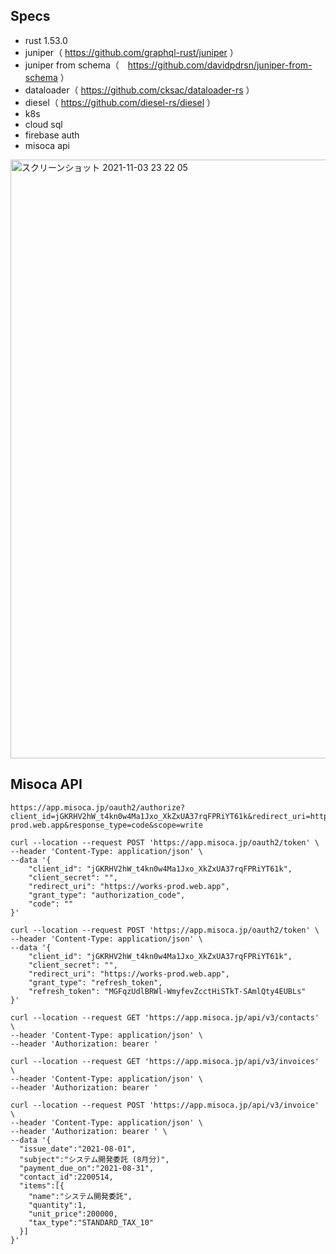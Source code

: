## Specs
- rust 1.53.0
- juniper（ https://github.com/graphql-rust/juniper ）
- juniper from schema（　https://github.com/davidpdrsn/juniper-from-schema ）
- dataloader（ https://github.com/cksac/dataloader-rs ）
- diesel（ https://github.com/diesel-rs/diesel ）
- k8s
- cloud sql
- firebase auth
- misoca api

<img width="958" alt="スクリーンショット 2021-11-03 23 22 05" src="https://user-images.githubusercontent.com/2268288/140078577-5a01f6b1-5564-44fd-a964-cb729855b546.png">

## Misoca API

```
https://app.misoca.jp/oauth2/authorize?client_id=jGKRHV2hW_t4kn0w4Ma1Jxo_XkZxUA37rqFPRiYT61k&redirect_uri=https://works-prod.web.app&response_type=code&scope=write

curl --location --request POST 'https://app.misoca.jp/oauth2/token' \
--header 'Content-Type: application/json' \
--data '{
    "client_id": "jGKRHV2hW_t4kn0w4Ma1Jxo_XkZxUA37rqFPRiYT61k",
    "client_secret": "",
    "redirect_uri": "https://works-prod.web.app",
    "grant_type": "authorization_code",
    "code": ""
}'

curl --location --request POST 'https://app.misoca.jp/oauth2/token' \
--header 'Content-Type: application/json' \
--data '{
    "client_id": "jGKRHV2hW_t4kn0w4Ma1Jxo_XkZxUA37rqFPRiYT61k",
    "client_secret": "",
    "redirect_uri": "https://works-prod.web.app",
    "grant_type": "refresh_token",
    "refresh_token": "MGFqzUdlBRWl-WmyfevZcctHiSTkT-SAmlQty4EUBLs"
}'

curl --location --request GET 'https://app.misoca.jp/api/v3/contacts' \
--header 'Content-Type: application/json' \
--header 'Authorization: bearer '

curl --location --request GET 'https://app.misoca.jp/api/v3/invoices' \
--header 'Content-Type: application/json' \
--header 'Authorization: bearer '

curl --location --request POST 'https://app.misoca.jp/api/v3/invoice' \
--header 'Content-Type: application/json' \
--header 'Authorization: bearer ' \
--data '{
  "issue_date":"2021-08-01",
  "subject":"システム開発委託 (8月分)",
  "payment_due_on":"2021-08-31",
  "contact_id":2200514,
  "items":[{
    "name":"システム開発委託",
    "quantity":1,
    "unit_price":200000,
    "tax_type":"STANDARD_TAX_10"
  }]
}'
```


